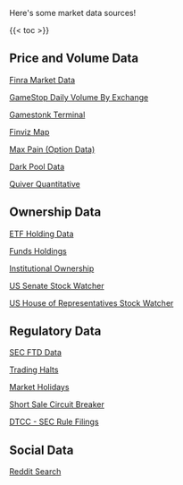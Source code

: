 Here's some market data sources!

{{< toc >}}

## Price and Volume Data

[Finra Market Data](http://finra-markets.morningstar.com/MarketData/EquityOptions/detail.jsp?query=14%3A0P000002CH&sdkVersion=2.60.1)

[GameStop Daily Volume By Exchange](https://chartexchange.com/symbol/nyse-gme/stats/?uy=3287)

[Gamestonk Terminal](https://github.com/GamestonkTerminal/GamestonkTerminal)

[Finviz Map](https://finviz.com/map.ashx)

[Max Pain (Option Data)](https://maximum-pain.com/options/GME)

[Dark Pool Data](https://www.stockgrid.io/darkpools)

[Quiver Quantitative](https://www.quiverquant.com/dashboard/GME/)

## Ownership Data
[ETF Holding Data](https://www.etf.com/stock/GME)

[Funds Holdings](https://www.holdingschannel.com/bystock/?symbol=gme)

[Institutional Ownership](https://fintel.io/so/us/gme?__cf_chl_jschl_tk__=pmd_a611be6379e6a29703cbd172f710a4225fadb244-1627167768-0-gqNtZGzNAg2jcnBszQ1i)

[US Senate Stock Watcher](https://senatestockwatcher.com/)

[US House of Representatives Stock Watcher](https://housestockwatcher.com/)

## Regulatory Data

[SEC FTD Data](https://www.sec.gov/data/foiadocsfailsdatahtm)

[Trading Halts](https://nasdaqtrader.com/trader.aspx?id=TradeHalts)

[Market Holidays](https://www.nyse.com/markets/hours-calendars)

[Short Sale Circuit Breaker](https://www.nasdaqtrader.com/trader.aspx?id=ShortSaleCircuitBreaker)

[DTCC - SEC Rule Filings](https://www.dtcc.com/legal/sec-rule-filings)

## Social Data

[Reddit Search](https://camas.github.io/reddit-search/)
